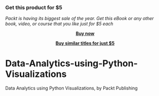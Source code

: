
### Get this product for $5

<i>Packt is having its biggest sale of the year. Get this eBook or any other book, video, or course that you like just for $5 each</i>


<b><p align='center'>[Buy now](https://packt.link/9781804614839)</p></b>


<b><p align='center'>[Buy similar titles for just $5](https://subscription.packtpub.com/search)</p></b>


# Data-Analytics-using-Python-Visualizations
Data Analytics using Python Visualizations, by Packt Publishing
